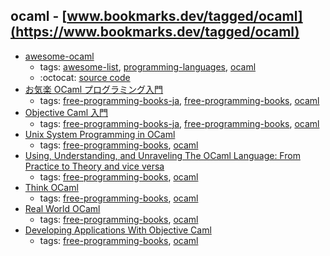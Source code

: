 ocaml - [www.bookmarks.dev/tagged/ocaml](https://www.bookmarks.dev/tagged/ocaml)
---
* [awesome-ocaml](https://github.com/ocaml-community/awesome-ocaml#readme)
    * tags: [awesome-list](../tagged/awesome-list.md), [programming-languages](../tagged/programming-languages.md), [ocaml](../tagged/ocaml.md)
    * :octocat: [source code](https://github.com/ocaml-community/awesome-ocaml#readme)
* [お気楽 OCaml プログラミング入門](http://www.geocities.jp/m_hiroi/func/ocaml.html)
    * tags: [free-programming-books-ja](../tagged/free-programming-books-ja.md), [free-programming-books](../tagged/free-programming-books.md), [ocaml](../tagged/ocaml.md)
* [Objective Caml 入門](http://www.fos.kuis.kyoto-u.ac.jp/~t-sekiym/classes/isle4/mltext/ocaml.html)
    * tags: [free-programming-books-ja](../tagged/free-programming-books-ja.md), [free-programming-books](../tagged/free-programming-books.md), [ocaml](../tagged/ocaml.md)
* [Unix System Programming in OCaml](http://ocaml.github.io/ocamlunix/)
    * tags: [free-programming-books](../tagged/free-programming-books.md), [ocaml](../tagged/ocaml.md)
* [Using, Understanding, and Unraveling The OCaml Language: From Practice to Theory and vice versa](http://pauillac.inria.fr/~remy/cours/appsem/)
    * tags: [free-programming-books](../tagged/free-programming-books.md), [ocaml](../tagged/ocaml.md)
* [Think OCaml](http://greenteapress.com/thinkocaml/index.html)
    * tags: [free-programming-books](../tagged/free-programming-books.md), [ocaml](../tagged/ocaml.md)
* [Real World OCaml](https://realworldocaml.org/v1/en/html/)
    * tags: [free-programming-books](../tagged/free-programming-books.md), [ocaml](../tagged/ocaml.md)
* [Developing Applications With Objective Caml](http://caml.inria.fr/pub/docs/oreilly-book/)
    * tags: [free-programming-books](../tagged/free-programming-books.md), [ocaml](../tagged/ocaml.md)
